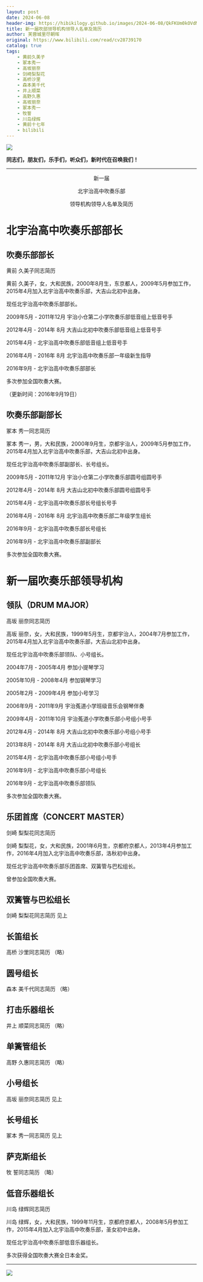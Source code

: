 ```yaml
---
layout: post
date: 2024-06-08
header-img: https://hibikilogy.github.io/images/2024-06-08/QkFKUm0kOVdMMTFheF4_SA==.w658.h370.webp
title: 新一届吹部领导机构领导人名单及简历
author: 芙蓉城里尽朝晖
original: https://www.bilibili.com/read/cv28739170
catalog: true
tags:
    - 黄前久美子
    - 冢本秀一
    - 高坂丽奈
    - 剑崎梨梨花
    - 高桥沙里
    - 森本美千代
    - 井上顺菜
    - 高野久惠
    - 高坂丽奈
    - 冢本秀一
    - 牧誓
    - 川岛绿辉
    - 黄前十七年
    - bilibili
---
```


![](https://hibikilogy.github.io/images/2024-06-08/QkFKUm0kOVdMMTFheF4_SA==.w658.h370.webp)

**同志们，朋友们，乐手们，听众们，新时代在召唤我们！**

* * *  

<span class="font-size-23"><center>新一届</center></span>

<span class="font-size-23"><center>北宇治高中吹奏乐部</center></span>

<span class="font-size-23"><center>领导机构领导人名单及简历</center></span> 



# 北宇治高中吹奏乐部部长

## 吹奏乐部部长

<span class="font-size-20">黄前 久美子同志简历</span>

黄前 久美子，女，大和民族，2000年8月生，东京都人，2009年5月参加工作，2015年4月加入北宇治高中吹奏乐部，大吉山北初中出身。

现任北宇治高中吹奏乐部部长。

2009年5月 - 2011年12月 宇治小仓第二小学吹奏乐部低音组上低音号手

2012年4月 - 2014年 8月 大吉山北初中吹奏乐部低音组上低音号手

2015年4月 - 北宇治高中吹奏乐部低音组上低音号手

2016年4月 - 2016年 8月 北宇治高中吹奏乐部一年级新生指导

2016年9月 - 北宇治高中吹奏乐部部长

多次参加全国吹奏大赛。

（更新时间：2016年9月19日）

## 吹奏乐部副部长

<span class="font-size-20">冢本 秀一同志简历</span>

冢本 秀一，男，大和民族，2000年9月生，京都宇治人，2009年5月参加工作，2015年4月加入北宇治高中吹奏乐部，大吉山北初中出身。

现任北宇治高中吹奏乐部副部长、长号组长。

2009年5月 - 2011年12月 宇治小仓第二小学吹奏乐部圆号组圆号手

2012年4月 - 2014年 8月 大吉山北初中吹奏乐部圆号组圆号手

2015年4月 - 北宇治高中吹奏乐部长号组长号手

2016年4月 - 2016年 8月 北宇治高中吹奏乐部二年级学生组长

2016年9月 - 北宇治高中吹奏乐部长号组长

2016年9月 - 北宇治高中吹奏乐部副部长

多次参加全国吹奏大赛。

# 新一届吹奏乐部领导机构

## 领队（DRUM MAJOR）

<span class="font-size-20">高坂 丽奈同志简历</span>

高坂 丽奈，女，大和民族，1999年5月生，京都宇治人，2004年7月参加工作，2015年4月加入北宇治高中吹奏乐部，大吉山北初中出身。

现任北宇治高中吹奏乐部领队、小号组长。

2004年7月 - 2005年4月 参加小提琴学习

2005年10月 - 2008年4月 参加钢琴学习

2005年2月 - 2009年4月 参加小号学习

2006年9月 - 2011年9月 宇治菟道小学班级音乐会钢琴伴奏

2009年4月 - 2011年10月 宇治菟道小学吹奏乐部小号组小号手

2012年4月 - 2014年 8月 大吉山北初中吹奏乐部小号组小号手

2013年8月 - 2014年 8月 大吉山北初中吹奏乐部小号组长

2015年4月 - 北宇治高中吹奏乐部小号组小号手

2016年9月 - 北宇治高中吹奏乐部小号组长

2016年9月 - 北宇治高中吹奏乐部领队

多次参加全国吹奏大赛。

## 乐团首席（CONCERT MASTER）

<span class="font-size-20">剑崎 梨梨花同志简历</span>

剑崎 梨梨花，女，大和民族，2001年6月生，京都府京都人，2013年4月参加工作，2016年4月加入北宇治高中吹奏乐部，洛秋初中出身。

现任北宇治高中吹奏乐部乐团首席、双簧管与巴松组长。

曾参加全国吹奏大赛。

## 双簧管与巴松组长

<span class="font-size-20">剑崎 梨梨花同志简历</span>  见上

## 长笛组长

<span class="font-size-20">高桥 沙里同志简历</span>  （略）

## 圆号组长

<span class="font-size-20">森本 美千代同志简历</span>  （略）

## 打击乐器组长

<span class="font-size-20">井上 顺菜同志简历</span>  （略）

## 单簧管组长

<span class="font-size-20">高野 久惠同志简历</span>  （略）

## 小号组长

<span class="font-size-20">高坂 丽奈同志简历</span>  见上

## 长号组长

<span class="font-size-20">冢本 秀一同志简历</span>  见上

## 萨克斯组长

<span class="font-size-20">牧 誓同志简历</span>  （略）

## 低音乐器组长

<span class="font-size-20">川岛 绿辉同志简历</span>

川岛 绿辉，女，大和民族，1999年11月生，京都府京都人，2008年5月参加工作，2015年4月加入北宇治高中吹奏乐部，圣女初中出身。

现任北宇治高中吹奏乐部低音乐器组长。

多次获得全国吹奏大赛全日本金奖。

* * *

![](https://hibikilogy.github.io/images/2024-07-24/北宇治吹奏乐部声部长会议5.png)